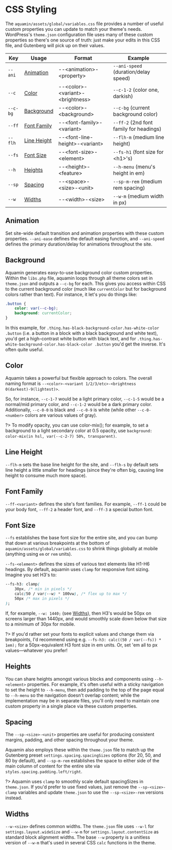 # CSS Styling

The `aquamin/assets/global/variables.css` file provides a number of useful custom properties you can update to match your theme's needs. WordPress's `theme.json` configuration file uses many of these custom properties so there's one source of truth: just make your edits in this CSS file, and Gutenberg will pick up on their values.

|  Key          | Usage                      | Format                             | Example
|  -            | -                          | -                                  | -
|  `--ani`      | [Animation](#animation)    | --\<animation>-\<property>         | `--ani-speed` (duration/delay speed)
|  `--c`        | [Color](#color)            | --\<color>-\<variant>-\<brightness>| `--c-1-2` (color one, darkish)
|  `--c-bg`     | [Background](#background)  | --\<color>-\<background>           | `--c-bg` (current background color)
|  `--ff`       | [Font Family](#font-family)| --\<font-family>-\<variant>        | `--ff-2` (2nd font family for headings)
|  `--flh`      | [Line Height](#line-height)| --\<font-line-height>-\<variant>   | `--flh-m` (medium line height)
|  `--fs`       | [Font Size](#font-size)    | --\<font-size>-\<element>          | `--fs-h1` (font size for \<h1>'s)
|  `--h`        | [Heights](#heights)        | --\<height>-\<feature>             | `--h-menu` (menu's height in em)
|  `--sp`       | [Spacing](#spacing)        | --\<space>-\<size>-\<unit>         | `--sp-m-rem` (medium rem spacing)
|  `--w`        | [Widths](#widths)          | --\<width>-\<size>                 | `--w-m` (medium width in px)


## Animation
Set site-wide default transition and animation properties with these custom properties. `--ani-ease` defines the default easing function, and `--ani-speed` defines the primary duration/delay for animations throughout the site.

## Background
Aquamin generates easy-to-use background color custom properties. Within the `libs.php` file, aquamin loops through all theme colors set in `theme.json` and outputs a `--c-bg` for each. This gives you access within CSS to the current background color (much like `currentColor` but for background colors rather than text). For instance, it let's you do things like:

```css
.button {
	color: var(--c-bg);
	background: currentColor;
}
```

In this example, for `.thing.has-black-background-color.has-white-color .button` (i.e. a button in a block with a black background and white text), you'd get a high-contrast white button with black text, and for `.thing.has-white-background-color.has-black-color .button` you'd get the inverse. It's often quite useful.

## Color
Aquamin takes a powerful but flexible approach to colors. The overall naming format is `--<color>-<variant 1/2/3/etc>-<brightness 0(darkest)-9(lightest)>`.

So, for instance, `--c-1-7` would be a light primary color, `--c-1-5` would be a normal/mid primary color, and `--c-1-2` would be a dark primary color. Additionally, `--c-0-0` is black and `--c-0-9` is white (while other `--c-0-<number>` colors are various values of gray).

?> To modify opacity, you can use color-mix(); for example, to set a background to a light secondary color at 0.5 opacity, use `background: color-mix(in hsl, var(--c-2-7) 50%, transparent)`.

## Line Height
`--flh-m` sets the base line height for the site, and `--flh-s` by default sets line height a little smaller for headings (since they're often big, causing line height to consume much more space).

## Font Family
`--ff-<variant>` defines the site's font families. For example, `--ff-1` could be your body font, `--ff-2` a header font, and `--ff-3` a special button font.

## Font Size
`--fs` establishes the base font size for the entire site, and you can bump that down at various breakpoints at the bottom of `aquamin/assets/global/variables.css` to shrink things globally at mobile (anything using `em` or `rem` units).

`--fs-<element>` defines the sizes of various text elements like H1-H6 headings. By default, aquamin uses `clamp` for responsive font sizing. Imagine you set H3's to:

```css
--fs-h3: clamp(
	30px, /* min in pixels */
	calc(50 / var(--w) * 100vw), /* flex up to max */
	50px /* max in pixels */
);
```

If, for example, `--w: 1440;` (see [Widths](#widths)), then H3's would be 50px on screens larger than 1440px, and would smoothly scale down below that size to a minimum of 30px for mobile.

?> If you'd rather set your fonts to explicit values and change them via breakpoints, I'd recommend using e.g. `--fs-h3: calc((50 / var(--fs)) * 1em);` for a 50px-equivalent H3 font size in em units. Or, set 'em all to px values—whatever you prefer!

## Heights
You can share heights amongst various blocks and components using `--h-<element>` properties. For example, it's often useful with a sticky navigation to set the height to `--h-menu`, then add padding to the top of the page equal to `--h-menu` so the navigation doesn't overlap content; while the implementation may be in separate files, you'll only need to maintain one custom property in a single place via these custom properties.

## Spacing
The `--sp-<size>-<unit>` properties are useful for producing consistent margins, padding, and other spacing throughout your theme.

Aquamin also employs these within the `theme.json` file to match up the Gutenberg preset `settings.spacing.spacingSizes` options (for 20, 50, and 80 by default), and `--sp-m-rem` establishes the space to either side of the main column of content for the entire site via `styles.spacing.padding.left/right`.

?> Aquamin uses `clamp` to smoothly scale default spacingSizes in `theme.json`. If you'd prefer to use fixed values, just remove the `--sp-<size>-clamp` variables and update `theme.json` to use the `--sp-<size>-rem` versions instead.

## Widths
`--w-<size>` defines common widths. The `theme.json` file uses `--w-l` for `settings.layout.wideSize` and `--w-m` for `settings.layout.contentSize` as standard block alignment widths. The base `--w` property is a unitless version of `--w-m` that's used in several CSS `calc` functions in the theme.